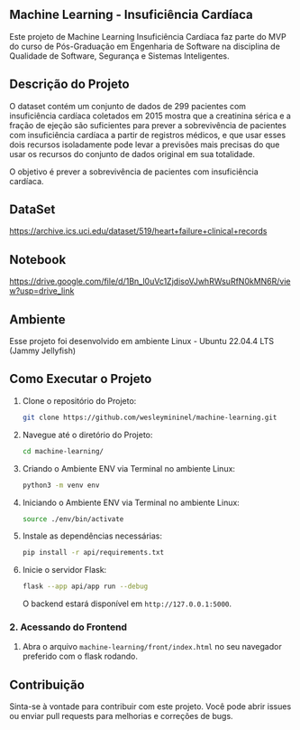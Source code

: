 
## Machine Learning - Insuficiência Cardíaca

Este projeto de Machine Learning Insuficiência Cardíaca faz parte do MVP do curso de Pós-Graduação em Engenharia de Software na disciplina de Qualidade de Software, Segurança e Sistemas Inteligentes.


## Descrição do Projeto

O dataset contém um conjunto de dados de 299 pacientes com insuficiência cardíaca coletados em 2015 mostra que a creatinina sérica e a fração de ejeção são suficientes para prever a sobrevivência de pacientes com insuficiência cardíaca a partir de registros médicos, e que usar esses dois recursos isoladamente pode levar a previsões mais precisas do que usar os recursos do conjunto de dados original em sua totalidade.

O objetivo é prever a sobrevivência de pacientes com insuficiência cardíaca.


## DataSet

https://archive.ics.uci.edu/dataset/519/heart+failure+clinical+records


## Notebook

https://drive.google.com/file/d/1Bn_l0uVc1ZjdisoVJwhRWsuRfN0kMN6R/view?usp=drive_link


## Ambiente

Esse projeto foi desenvolvido em ambiente Linux - Ubuntu 22.04.4 LTS (Jammy Jellyfish)


## Como Executar o Projeto

1. Clone o repositório do Projeto:
   ```sh
   git clone https://github.com/wesleymininel/machine-learning.git
   ```

2. Navegue até o diretório do Projeto:
   ```sh
   cd machine-learning/
   ```

3. Criando o Ambiente ENV via Terminal no ambiente Linux:
   ```sh
   python3 -m venv env
   ```

4. Iniciando o Ambiente ENV via Terminal no ambiente Linux:
   ```sh
   source ./env/bin/activate
   ```

5. Instale as dependências necessárias:
   ```sh
   pip install -r api/requirements.txt
   ```

6. Inicie o servidor Flask:
   ```sh
   flask --app api/app run --debug
   ```

   O backend estará disponível em `http://127.0.0.1:5000`.

### 2. Acessando do Frontend

1. Abra o arquivo `machine-learning/front/index.html` no seu navegador preferido com o flask rodando.


## Contribuição

Sinta-se à vontade para contribuir com este projeto. Você pode abrir issues ou enviar pull requests para melhorias e correções de bugs.
